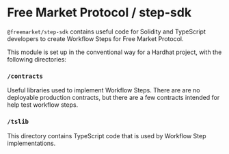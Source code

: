 # Free Market Protocol / step-sdk

`@freemarket/step-sdk` contains useful code for Solidity and TypeScript developers to create Workflow Steps for Free Market Protocol.

This module is set up in the conventional way for a Hardhat project, with the following directories:

### `/contracts`

Useful libraries used to implement Workflow Steps. There are are no deployable production contracts, but there are a few contracts intended for help test workflow steps.

### `/tslib`

This directory contains TypeScript code that is used by Workflow Step implementations.
